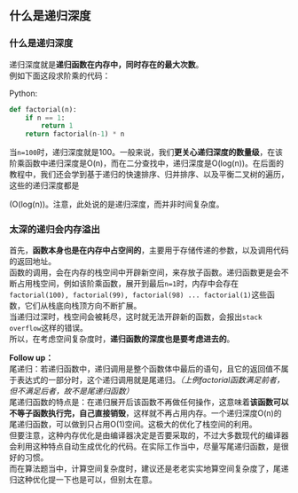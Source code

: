 ## 什么是递归深度

### 什么是递归深度

递归深度就是**递归函数在内存中，同时存在的最大次数**。  
例如下面这段求阶乘的代码：

Python:

```py
def factorial(n):
    if n == 1:
        return 1
    return factorial(n-1) * n
```

当`n=100`时，递归深度就是100。一般来说，我们**更关心递归深度的数量级**，在该阶乘函数中递归深度是O\(n\)，而在二分查找中，递归深度是O\(log\(n\)\)。在后面的教程中，我们还会学到基于递归的快速排序、归并排序、以及平衡二叉树的遍历，这些的递归深度都是

\(O\(log\(n\)\)。注意，此处说的是递归深度，而并非时间复杂度。

### 太深的递归会内存溢出

首先，**函数本身也是在内存中占空间的**，主要用于存储传递的参数，以及调用代码的返回地址。  
函数的调用，会在内存的栈空间中开辟新空间，来存放子函数。递归函数更是会不断占用栈空间，例如该阶乘函数，展开到最后`n=1`时，内存中会存在`factorial(100), factorial(99), factorial(98) ... factorial(1)`这些函数，它们从栈底向栈顶方向不断扩展。  
当递归过深时，栈空间会被耗尽，这时就无法开辟新的函数，会报出`stack overflow`这样的错误。  
所以，在考虑空间复杂度时，**递归函数的深度也是要考虑进去的**。

**Follow up：**  
尾递归：若递归函数中，递归调用是整个函数体中最后的语句，且它的返回值不属于表达式的一部分时，这个递归调用就是尾递归。_（上例factorial函数满足前者，但不满足后者，故不是尾递归函数）_  
尾递归函数的特点是：在递归展开后该函数不再做任何操作，这意味着**该函数可以不等子函数执行完，自己直接销毁**，这样就不再占用内存。一个递归深度O\(n\)的尾递归函数，可以做到只占用O\(1\)空间。这极大的优化了栈空间的利用。  
但要注意，这种内存优化是由编译器决定是否要采取的，不过大多数现代的编译器会利用这种特点自动生成优化的代码。在实际工作当中，尽量写尾递归函数，是很好的习惯。  
而在算法题当中，计算空间复杂度时，建议还是老老实实地算空间复杂度了，尾递归这种优化提一下也是可以，但别太在意。


